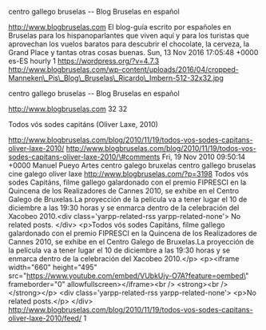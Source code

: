 centro gallego bruselas -- Blog Bruselas en español

http://www.blogbruselas.com El blog-guía escrito por españoles en
Bruselas para los hispanoparlantes que viven aquí y para los turistas
que aprovechan los vuelos baratos para descubrir el chocolate, la
cerveza, la Grand Place y tantas otras cosas buenas. Sun, 13 Nov 2016
17:05:48 +0000 es-ES hourly 1 https://wordpress.org/?v=4.7.3
http://www.blogbruselas.com/wp-content/uploads/2016/04/cropped-Manneken\_Pis\_Blog\_Bruselas\_Ricardo\_Imbern-512-32x32.jpg

centro gallego bruselas -- Blog Bruselas en español

http://www.blogbruselas.com 32 32

Todos vós sodes capitáns (Oliver Laxe, 2010)

http://www.blogbruselas.com/blog/2010/11/19/todos-vos-sodes-capitans-oliver-laxe-2010/
http://www.blogbruselas.com/blog/2010/11/19/todos-vos-sodes-capitans-oliver-laxe-2010/\#comments
Fri, 19 Nov 2010 09:50:14 +0000 Manuel Pueyo Artes centro galego
bruxelas centro gallego bruselas cine galego oliver laxe
http://www.blogbruselas.com/?p=3198 Todos vós sodes Capitáns, filme
gallego galardonado con el premio FIPRESCI en la Quincena de los
Realizadores de Cannes 2010, se exhibe en el Centro Galego de
Bruxelas.La proyección de la película va a tener lugar el 10 de
diciembre a las 19:30 horas y se enmarca dentro de la celebración del
Xacobeo 2010.\<div class=\'yarpp-related-rss yarpp-related-none\'\> No
related posts. \</div\> \<p\>Todos vós sodes Capitáns, filme gallego
galardonado con el premio FIPRESCI en la Quincena de los Realizadores de
Cannes 2010, se exhibe en el Centro Galego de Bruxelas.La proyección de
la película va a tener lugar el 10 de diciembre a las 19:30 horas y se
enmarca dentro de la celebración del Xacobeo 2010.\</p\> \<p\>\<iframe
width=\"660\" height=\"495\"
src=\"https://www.youtube.com/embed/VUbkUjy-O7A?feature=oembed\"
frameborder=\"0\" allowfullscreen\>\</iframe\>\<br /\> \<strong\>\<br
/\> \</strong\>\</p\> \<div class=\'yarpp-related-rss
yarpp-related-none\'\> \<p\>No related posts.\</p\> \</div\>
http://www.blogbruselas.com/blog/2010/11/19/todos-vos-sodes-capitans-oliver-laxe-2010/feed/
1
